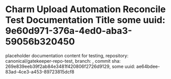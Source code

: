 # Charm Upload Automation Reconcile Test Documentation Title some uuid: 9e60d971-376a-4ed0-aba3-59056b320450
 placeholder documentation content for testing,  repository: canonical/gatekeeper-repo-test,  branch: ,  commit sha: 269e839eeb39f2ab84e3481f420806f2726d9129,  some uuid: ae64bdee-83ad-4ce3-a453-89723815dcf8
